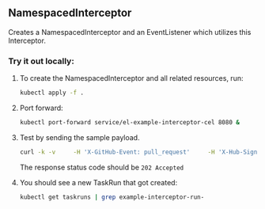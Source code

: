 ## NamespacedInterceptor

Creates a NamespacedInterceptor and an EventListener which utilizes this Interceptor.

### Try it out locally:

1. To create the NamespacedInterceptor and all related resources, run:

   ```bash
   kubectl apply -f .
   ```

1. Port forward:

   ```bash
   kubectl port-forward service/el-example-interceptor-cel 8080 &
   ```

1. Test by sending the sample payload.

   ```bash
   curl -k -v     -H 'X-GitHub-Event: pull_request'     -H 'X-Hub-Signature: sha1=8d7c4d33686fd908394208a07d997b8f5bd70aa6'     -H 'Content-Type: application/json'     -d '{"head_commit":{"id":"28911bbb5a3e2ea034daf1f6be0a822d50e31e73"},"action": "opened", "pull_request":{"head":{"sha": "28911bbb5a3e2ea034daf1f6be0a822d50e31e73"}},"repository":{"clone_url": "https://github.com/tektoncd/triggers.git", "url":"https://github.com/tektoncd/triggers.git"}}'     http://localhost:8080
   ```

   The response status code should be `202 Accepted`


1. You should see a new TaskRun that got created:

   ```bash
   kubectl get taskruns | grep example-interceptor-run-
   ```
